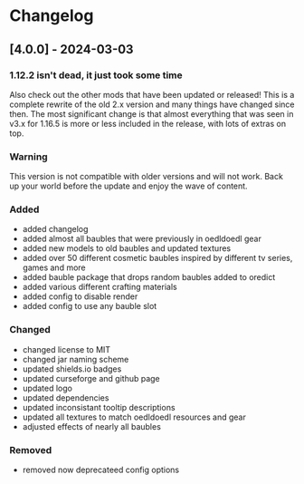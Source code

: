 # Changelog

## [4.0.0] - 2024-03-03

### 1.12.2 isn't dead, it just took some time

Also check out the other mods that have been updated or released! This is a complete rewrite of the old 2.x version and many things have changed since then. The most significant change is that almost everything that was seen in v3.x for 1.16.5 is more or less included in the release, with lots of extras on top.

### Warning

This version is not compatible with older versions and will not work. Back up your world before the update and enjoy the wave of content.

### Added

- added changelog
- added almost all baubles that were previously in oedldoedl gear
- added new models to old baubles and updated textures
- added over 50 different cosmetic baubles inspired by different tv series, games and more
- added bauble package that drops random baubles added to oredict
- added various different crafting materials
- added config to disable render
- added config to use any bauble slot

### Changed

- changed license to MIT
- changed jar naming scheme
- updated shields.io badges
- updated curseforge and github page
- updated logo
- updated dependencies
- updated inconsistant tooltip descriptions
- updated all textures to match oedldoedl resources and gear
- adjusted effects of nearly all baubles

### Removed

- removed now deprecateed config options
